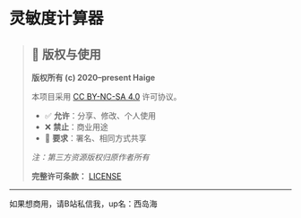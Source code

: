 # 灵敏度计算器

> ## 📜 版权与使用
>
> **版权所有 (c) 2020–present Haige**
> 
> 本项目采用 [CC BY-NC-SA 4.0](LICENSE) 许可协议。
> - ✅ **允许**：分享、修改、个人使用
> - ❌ **禁止**：商业用途
> - 📝 **要求**：署名、相同方式共享
>
> *注：第三方资源版权归原作者所有*
>
> **完整许可条款：** [LICENSE](LICENSE)

---

如果想商用，请B站私信我，up名：西岛海
